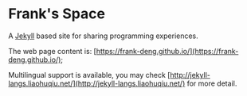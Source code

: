 Frank's Space
=============

A [Jekyll](http://jekyllrb.com/) based site for sharing programming experiences.

The web page content is: [https://frank-deng.github.io/](https://frank-deng.github.io/);

Multilingual support is available, you may check [http://jekyll-langs.liaohuqiu.net/](http://jekyll-langs.liaohuqiu.net/) for more detail.

